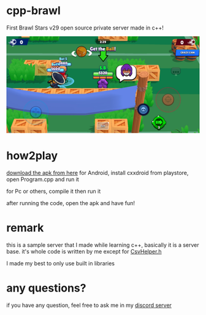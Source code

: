 # cpp-brawl
First Brawl Stars v29 open source private server made in c++! 

![GamePlay](GamePlay/gameplay.jpg)
# how2play
[download the apk from here](https://www.mediafire.com/file/366j54deggto6nj/cpp-brawl.apk/file) 
for Android, install cxxdroid from playstore, open Program.cpp and run it

for Pc or others, compile it then run it

after running the code, open the apk and have fun! 
# remark
this is a sample server that I made while learning c++, basically it is a server base.
it's whole code is written by me except for [CsvHelper.h](https://github.com/ben-strasser/fast-cpp-csv-parser) 

I made my best to only use built in libraries
# any questions? 
if you have any question, feel free to ask me in my [discord server](https://discord.gg/b2ejYcJjqA)

